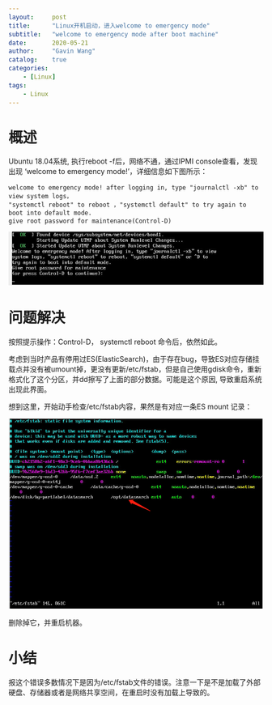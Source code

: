 ```yaml
---
layout:     post
title:      "Linux开机启动，进入welcome to emergency mode"
subtitle:   "welcome to emergency mode after boot machine"
date:       2020-05-21
author:     "Gavin Wang"
catalog:    true
categories:
    - [Linux]
tags:
    - Linux
---
```



# 概述

Ubuntu 18.04系统, 执行reboot -f后，网络不通，通过IPMI console查看，发现出现 ‘welcome to emergency mode!’，详细信息如下图所示：

```shell
welcome to emergency mode! after logging in, type "journalctl -xb" to view system logs，
"systemctl reboot" to reboot ，"systemctl default" to try again to boot into default mode.
give root password for maintenance(Control-D)
```

<img class="shadow" src="/img/in-post/welcome_to_emergency_mode.png" width="1200">


# 问题解决

按照提示操作：Control-D， systemctl reboot 命令后，依然如此。

考虑到当时产品有停用过ES(ElasticSearch)，由于存在bug，导致ES对应存储挂载点并没有被umount掉，更没有更新/etc/fstab，但是自己使用gdisk命令，重新格式化了这个分区，并dd擦写了上面的部分数据。可能是这个原因, 导致重启系统出现此界面。

想到这里，开始动手检查/etc/fstab内容，果然是有对应一条ES mount 记录：

<img class="shadow" src="/img/in-post/es_disk_mount_point.png" width="1200">

删除掉它，并重启机器。


# 小结

报这个错误多数情况下是因为/etc/fstab文件的错误。注意一下是不是加载了外部硬盘、存储器或者是网络共享空间，在重启时没有加载上导致的。


